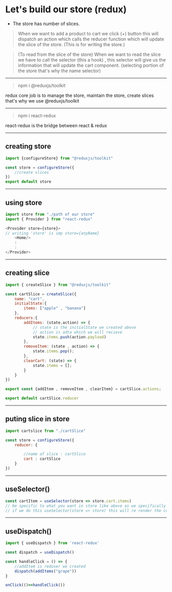 # Let's build our store (redux)

- The store has number of slices.

> When we want to add a product to cart we click (+) button this will dispatch an action which calls the reducer function which will update the slice of the store. (This is for writing the store.)

> (To read from the slice of the store) When we want to read the slice we have to call the selector (this a hook) , this selector will give us the information that will update the cart component. (selecting portion of the store that's why the name selector)

***

>npm i @reduxjs/toolkit

redux core job is to manage the store, maintain the store, create slices that's why we use @reduxjs/toolkit

***
>npm i react-redux

react-redux is the bridge between react & redux
***

## creating store
```js
import {configureStore} from "@reduxjs/toolkit"

const store = configureStore({
    //create slices
})
export default store
```
***
## using store
```js
import store from "./path of our store"
import { Provider } from "react-redux"

<Provider store={store}>
// writing 'store' is imp store={anyName}
    <Home/>
    :
    :
</Provider>

```
***
## creating slice

```js
import { createSlice } from "@reduxjs/toolkit"

const cartSlice = createSlice({
    name: "cart",
    initialState:{
        items: ["apple" , "banana"]
    },
    reducers:{
        addItems: (state,action) => {
            // state is the initialState we created above
            // action is adta which we will recieve
            state.items.push(action.payload)
        },
        removeItem: (state , action) => {
            state.items.pop();
        },
        clearCart: (state) => {
            state.items = [];
        }
    }
})

export const {addItem , removeItem , clearItem} = cartSlice.actions;

export default cartSlice.reducer

```
***
## puting slice in store

```js
import cartslice from "./cartSlice"

const store = configureStore({
    reducer: {

        //name of slice : cartSlice
        cart : cartSlice
    }
})

```
***

## useSelector()

```js
const cartItem = useSelector(store => store.cart.items)
// be specific to what you want in store like above as we specifically accessing items.
// if we do this useSelector(store => store) this will re render the component every time store gets updated don't do this

```
***
## useDispatch()
```js
import { useDispatch } from 'react-redux'

const dispatch = useDispatch()

const handleClick = () => {
    //addItem is reduser we created
    dispatch(addItems("grape"))
}

onClick(()=>handleClick())
```
